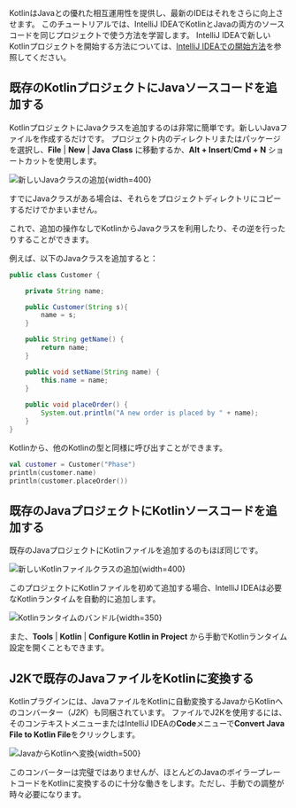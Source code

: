 [//]: # (title: JavaとKotlinを1つのプロジェクトで混在させる – チュートリアル)

KotlinはJavaとの優れた相互運用性を提供し、最新のIDEはそれをさらに向上させます。
このチュートリアルでは、IntelliJ IDEAでKotlinとJavaの両方のソースコードを同じプロジェクトで使う方法を学習します。
IntelliJ IDEAで新しいKotlinプロジェクトを開始する方法については、[IntelliJ IDEAでの開始方法](jvm-get-started.md)を参照してください。

## 既存のKotlinプロジェクトにJavaソースコードを追加する

KotlinプロジェクトにJavaクラスを追加するのは非常に簡単です。新しいJavaファイルを作成するだけです。
プロジェクト内のディレクトリまたはパッケージを選択し、**File** | **New** | **Java Class** に移動するか、**Alt + Insert**/**Cmd + N** ショートカットを使用します。

![新しいJavaクラスの追加](new-java-class.png){width=400}

すでにJavaクラスがある場合は、それらをプロジェクトディレクトリにコピーするだけでかまいません。

これで、追加の操作なしでKotlinからJavaクラスを利用したり、その逆を行ったりすることができます。

例えば、以下のJavaクラスを追加すると：

``` java
public class Customer {

    private String name;

    public Customer(String s){
        name = s;
    }

    public String getName() {
        return name;
    }

    public void setName(String name) {
        this.name = name;
    }
    
    public void placeOrder() {
        System.out.println("A new order is placed by " + name);
    }
}
```

Kotlinから、他のKotlinの型と同様に呼び出すことができます。

```kotlin
val customer = Customer("Phase")
println(customer.name)
println(customer.placeOrder())
```

## 既存のJavaプロジェクトにKotlinソースコードを追加する

既存のJavaプロジェクトにKotlinファイルを追加するのもほぼ同じです。

![新しいKotlinファイルクラスの追加](new-kotlin-file.png){width=400}

このプロジェクトにKotlinファイルを初めて追加する場合、IntelliJ IDEAは必要なKotlinランタイムを自動的に追加します。

![Kotlinランタイムのバンドル](bundling-kotlin-option.png){width=350}

また、**Tools** | **Kotlin** | **Configure Kotlin in Project** から手動でKotlinランタイム設定を開くこともできます。

## J2Kで既存のJavaファイルをKotlinに変換する

Kotlinプラグインには、JavaファイルをKotlinに自動変換するJavaからKotlinへのコンバーター（_J2K_）も同梱されています。
ファイルでJ2Kを使用するには、そのコンテキストメニューまたはIntelliJ IDEAの**Code**メニューで**Convert Java File to Kotlin File**をクリックします。

![JavaからKotlinへ変換](convert-java-to-kotlin.png){width=500}

このコンバーターは完璧ではありませんが、ほとんどのJavaのボイラープレートコードをKotlinに変換するのに十分な働きをします。ただし、手動での調整が時々必要になります。